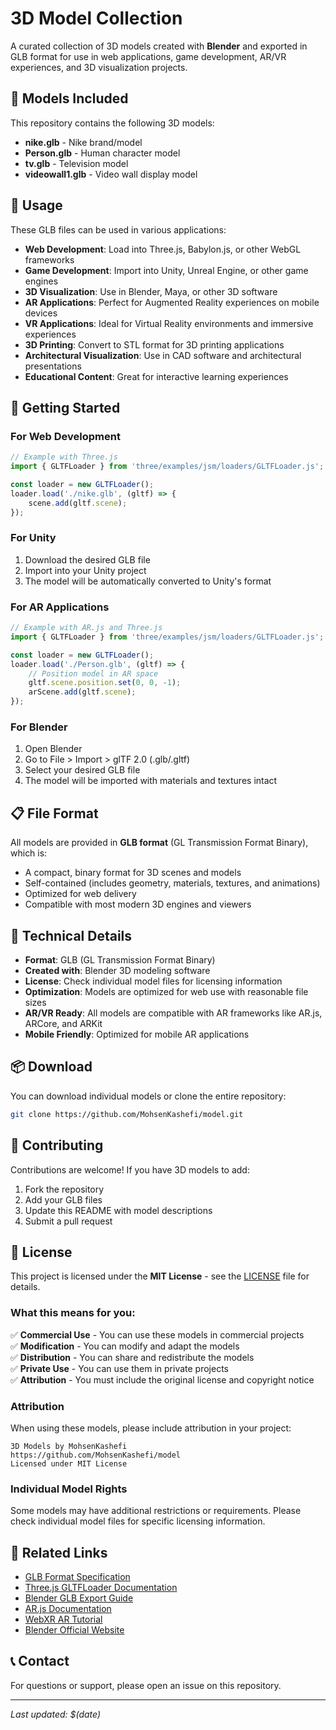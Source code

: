 # 3D Model Collection

A curated collection of 3D models created with **Blender** and exported in GLB format for use in web applications, game development, AR/VR experiences, and 3D visualization projects.

## 📁 Models Included

This repository contains the following 3D models:

- **nike.glb** - Nike brand/model
- **Person.glb** - Human character model
- **tv.glb** - Television model
- **videowall1.glb** - Video wall display model

## 🎯 Usage

These GLB files can be used in various applications:

- **Web Development**: Load into Three.js, Babylon.js, or other WebGL frameworks
- **Game Development**: Import into Unity, Unreal Engine, or other game engines
- **3D Visualization**: Use in Blender, Maya, or other 3D software
- **AR Applications**: Perfect for Augmented Reality experiences on mobile devices
- **VR Applications**: Ideal for Virtual Reality environments and immersive experiences
- **3D Printing**: Convert to STL format for 3D printing applications
- **Architectural Visualization**: Use in CAD software and architectural presentations
- **Educational Content**: Great for interactive learning experiences

## 🚀 Getting Started

### For Web Development

```javascript
// Example with Three.js
import { GLTFLoader } from 'three/examples/jsm/loaders/GLTFLoader.js';

const loader = new GLTFLoader();
loader.load('./nike.glb', (gltf) => {
    scene.add(gltf.scene);
});
```

### For Unity

1. Download the desired GLB file
2. Import into your Unity project
3. The model will be automatically converted to Unity's format

### For AR Applications

```javascript
// Example with AR.js and Three.js
import { GLTFLoader } from 'three/examples/jsm/loaders/GLTFLoader.js';

const loader = new GLTFLoader();
loader.load('./Person.glb', (gltf) => {
    // Position model in AR space
    gltf.scene.position.set(0, 0, -1);
    arScene.add(gltf.scene);
});
```

### For Blender

1. Open Blender
2. Go to File > Import > glTF 2.0 (.glb/.gltf)
3. Select your desired GLB file
4. The model will be imported with materials and textures intact

## 📋 File Format

All models are provided in **GLB format** (GL Transmission Format Binary), which is:
- A compact, binary format for 3D scenes and models
- Self-contained (includes geometry, materials, textures, and animations)
- Optimized for web delivery
- Compatible with most modern 3D engines and viewers

## 🔧 Technical Details

- **Format**: GLB (GL Transmission Format Binary)
- **Created with**: Blender 3D modeling software
- **License**: Check individual model files for licensing information
- **Optimization**: Models are optimized for web use with reasonable file sizes
- **AR/VR Ready**: All models are compatible with AR frameworks like AR.js, ARCore, and ARKit
- **Mobile Friendly**: Optimized for mobile AR applications

## 📦 Download

You can download individual models or clone the entire repository:

```bash
git clone https://github.com/MohsenKashefi/model.git
```

## 🤝 Contributing

Contributions are welcome! If you have 3D models to add:

1. Fork the repository
2. Add your GLB files
3. Update this README with model descriptions
4. Submit a pull request

## 📄 License

This project is licensed under the **MIT License** - see the [LICENSE](LICENSE) file for details.

### What this means for you:

✅ **Commercial Use** - You can use these models in commercial projects  
✅ **Modification** - You can modify and adapt the models  
✅ **Distribution** - You can share and redistribute the models  
✅ **Private Use** - You can use them in private projects  
✅ **Attribution** - You must include the original license and copyright notice  

### Attribution

When using these models, please include attribution in your project:

```
3D Models by MohsenKashefi
https://github.com/MohsenKashefi/model
Licensed under MIT License
```

### Individual Model Rights

Some models may have additional restrictions or requirements. Please check individual model files for specific licensing information.

## 🔗 Related Links

- [GLB Format Specification](https://github.com/KhronosGroup/glTF/tree/master/specification/2.0)
- [Three.js GLTFLoader Documentation](https://threejs.org/docs/#examples/en/loaders/GLTFLoader)
- [Blender GLB Export Guide](https://docs.blender.org/manual/en/latest/addons/import_export/scene_gltf2.html)
- [AR.js Documentation](https://ar-js-org.github.io/AR.js-Docs/)
- [WebXR AR Tutorial](https://developers.google.com/ar/develop/web/quickstart)
- [Blender Official Website](https://www.blender.org/)

## 📞 Contact

For questions or support, please open an issue on this repository.

---

*Last updated: $(date)*
